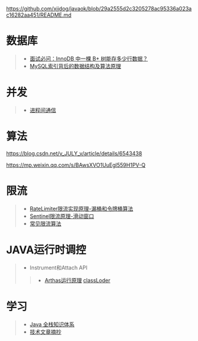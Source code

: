 https://github.com/xjjdog/javaok/blob/29a2555d2c3205278ac95336a023ac16282aa451/README.md

# 数据库
> - [面试必问：InnoDB 中一棵 B+ 树能存多少行数据？](https://mp.weixin.qq.com/s/IHdsLjoF8RLyDOYvfor81A)
> - [MySQL索引背后的数据结构及算法原理](http://blog.codinglabs.org/articles/theory-of-mysql-index.html)



# 并发
> - [进程间通信](https://mp.weixin.qq.com/s/SA0gjKHQL_6iMZBhBOZDEw)
> 

# 算法
https://blog.csdn.net/v_JULY_v/article/details/6543438



https://mp.weixin.qq.com/s/BAwsXVO1UuEgl559H1PV-Q

# 限流
> - [RateLimiter限流实现原理-漏桶和令牌桶算法](https://zhuanlan.zhihu.com/p/60979444)
> - [Sentinel限流原理-滑动窗口](https://zhuanlan.zhihu.com/p/383064126)
> - [常见限流算法](https://juejin.cn/post/6965406931066290206)

# JAVA运行时调控
> - Instrument和Attach API
>>- [Arthas运行原理](https://zhuanlan.zhihu.com/p/115127052)   [classLoder](https://yeas.fun/archives/arthas-classloader)
>>

# 学习
> - [Java 全栈知识体系](https://pdai.tech/)
> - [技术文章摘抄](https://learn.lianglianglee.com/)
